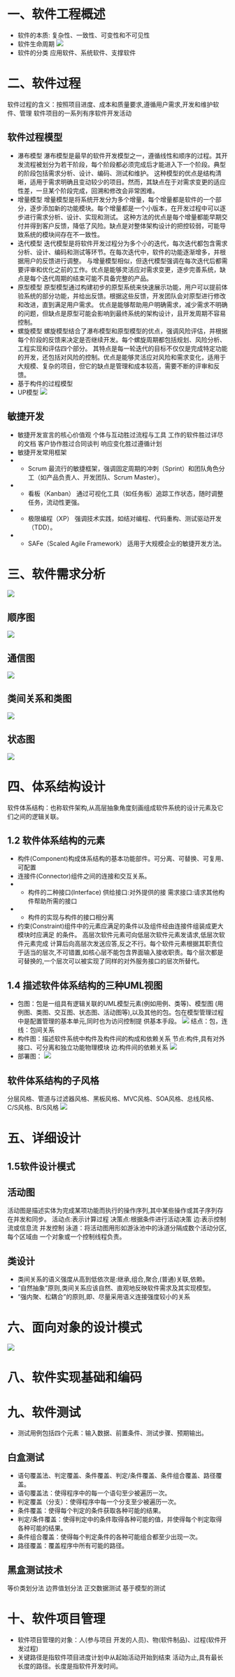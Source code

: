 # 一、软件工程概述
- 软件的本质: 复杂性、一致性、可变性和不可见性
- 软件生命周期
![](./软件工程/软件生命周期.png)
- 软件的分类
应用软件、系统软件、支撑软件
# 二、软件过程
软件过程的含义：按照项目进度、成本和质量要求,遵循用户需求,开发和维护软件、管理  软件项目的一系列有序软件开发活动
## 软件过程模型
- 瀑布模型
瀑布模型是最早的软件开发模型之一，遵循线性和顺序的过程。其开发流程被划分为若干阶段，每个阶段都必须完成后才能进入下一个阶段。典型的阶段包括需求分析、设计、编码、测试和维护。
这种模型的优点是结构清晰，适用于需求明确且变动较少的项目。然而，其缺点在于对需求变更的适应性差，一旦某个阶段完成，回溯和修改会非常困难。
- 增量模型
增量模型是将系统开发分为多个增量，每个增量都是软件的一个部分，逐步添加新的功能模块。每个增量都是一个小版本，在开发过程中可以逐步进行需求分析、设计、实现和测试。
这种方法的优点是每个增量都能早期交付并得到客户反馈，降低了风险。缺点是对整体架构设计的把控较弱，可能导致系统的模块间存在不一致性。
- 迭代模型 
迭代模型是将软件开发过程分为多个小的迭代，每次迭代都包含需求分析、设计、编码和测试等环节。在每次迭代中，软件的功能逐渐增多，并根据用户的反馈进行调整。
与增量模型相似，但迭代模型强调在每次迭代后都需要评审和优化之前的工作。优点是能够灵活应对需求变更，逐步完善系统，缺点是每个迭代周期的结束可能不具备完整的产品。
- 原型模型 
原型模型通过构建初步的原型系统来快速展示功能，用户可以提前体验系统的部分功能，并给出反馈。根据这些反馈，开发团队会对原型进行修改和改进，直到满足用户需求。
优点是能够帮助用户明确需求，减少需求不明确的问题，但缺点是原型可能会影响到最终系统的架构设计，且开发周期不容易控制。
- 螺旋模型 
螺旋模型结合了瀑布模型和原型模型的优点，强调风险评估，并根据每个阶段的反馈来决定是否继续开发。每个螺旋周期都包括规划、风险分析、工程实现和评估四个部分。
其特点是每一轮迭代的目标不仅仅是完成特定功能的开发，还包括对风险的控制。优点是能够灵活应对风险和需求变化，适用于大规模、复杂的项目，但它的缺点是管理和成本较高，需要不断的评审和反馈。
- 基于构件的过程模型 
- UP模型
![](./软件工程/软件过程模型.png)
## 敏捷开发
- 敏捷开发宣言的核心价值观
个体与互动胜过流程与工具
工作的软件胜过详尽的文档
客户协作胜过合同谈判
响应变化胜过遵循计划
- 敏捷开发常用框架
- - Scrum
最流行的敏捷框架，强调固定周期的冲刺（Sprint）和团队角色分工（如产品负责人、开发团队、Scrum Master）。
- - 看板（Kanban）
通过可视化工具（如任务板）追踪工作状态，随时调整任务，流动性更强。
- - 极限编程（XP）
强调技术实践，如结对编程、代码重构、测试驱动开发（TDD）。
- - SAFe（Scaled Agile Framework）
适用于大规模企业的敏捷开发方法。
# 三、软件需求分析
![](./软件工程/UML.png)
## 顺序图
![](./软件工程/顺序图.png)
## 通信图
![](./软件工程/通信图.png)
## 类间关系和类图
![](./软件工程/类图.png)
## 状态图
![](./软件工程/状态图.png)
# 四、体系结构设计
软件体系结构：也称软件架构,从高层抽象⻆度刻画组成软件系统的设计元素及它们之间的逻辑关联。
## 1.2 软件体系结构的元素
- 构件(Component)构成体系结构的基本功能部件。可分离、可替换、可复用、可配置
- 连接件(Connector)组件之间的连接和交互关系。
- - 构件的二种接口(Interface)  供给接口:对外提供的接 需求接口:请求其他构件帮助所需的接口
- - 构件的实现与构件的接口相分离
- 约束(Constraint)组件中的元素应满足的条件以及组件经由连接件组装成更大模块时应满足 的条件。
高层次软件元素可向低层次软件元素发请求,低层次软件元素完成 计算后向高层次发送应答,反之不行。每个软件元素根据其职责位于适当的层次,不可错置,如核心层不能包含界面输入接收职责。每个层次都是可替换的,一个层次可以被实现了同样的对外服务接口的层次所替代。

## 1.4 描述软件体系结构的三种UML视图
- 包图：包是一组具有逻辑关联的UML模型元素(例如用例、类等)、模型图 (用例图、类图、交互图、状态图、活动图等),以及其他的包。包在模型管理过程中是配置管理的基本单元,同时也为访问控制提 供基本手段。
![](./软件工程/pakage.png)
结点：包，连线：包间关系
- 构件图：描述软件系统中构件及构件间的构成和依赖关系
节点:构件,具有对外接口、可分离和独立功能物理模块
边:构件间的依赖关系
![](./软件工程/构件图.png)
- 部署图：
![](./软件工程/部署图.png)

## 软件体系结构的子风格
分层⻛格、管道与过滤器⻛格、黑板⻛格、MVC⻛格、SOA⻛格、总线⻛格、C/S⻛格、B/S⻛格
![](./软件工程/软件体系结构风格.png)
# 五、详细设计
## 1.5软件设计模式
## 活动图
活动图是描述实体为完成某项功能而执行的操作序列,其中某些操作或其子序列存在并发和同步。
活动点:表示计算过程
决策点:根据条件进行活动决策
边:表示控制流或信息流
并发控制
泳道：将活动图用形如游泳池中的泳道分隔成数个活动分区,每个区域由 一个对象或一个控制线程负责。

## 类设计
- 类间关系的语义强度从高到低依次是:继承,组合,聚合,(普通)关联,依赖。
- “自然抽象”原则,类间关系应该自然、直观地反映软件需求及其实现模型。
- “强内聚、松耦合”的原则,即、尽量采用语义连接强度较小的关系

# 六、面向对象的设计模式
![](./软件工程/设计模式.png)
# 八、软件实现基础和编码

# 九、软件测试
- 测试用例包括四个元素：输入数据、前置条件、测试步骤、预期输出。
## 白盒测试
- 语句覆盖法、判定覆盖、条件覆盖、判定/条件覆盖、条件组合覆盖、路径覆盖。
- 语句覆盖法：使得程序中的每一个语句至少被遍历一次。
- 判定覆盖（分支）：使得程序中每一个分支至少被遍历一次。
- 条件覆盖：使得每个判定的条件获取各种可能的结果。
- 判定/条件覆盖：使得判定中的条件取得各种可能的值，并使得每个判定取得各种可能的结果。
- 条件组合覆盖：使得每个判定条件的各种可能组合都至少出现一次。
- 路径覆盖：覆盖程序中所有可能的路径。
## 黑盒测试技术
等价类划分法
边界值划分法
正交数据测试
基于模型的测试
# 十、软件项目管理
- 软件项目管理的对象：人(参与项目 开发的人员)、物(软件制品)、过程(软件开发过程)
- 关键路径是指软件项目进度计划中从起始活动开始到结束  活动为止,具有最长长度的路径。长度是指软件开发时间。